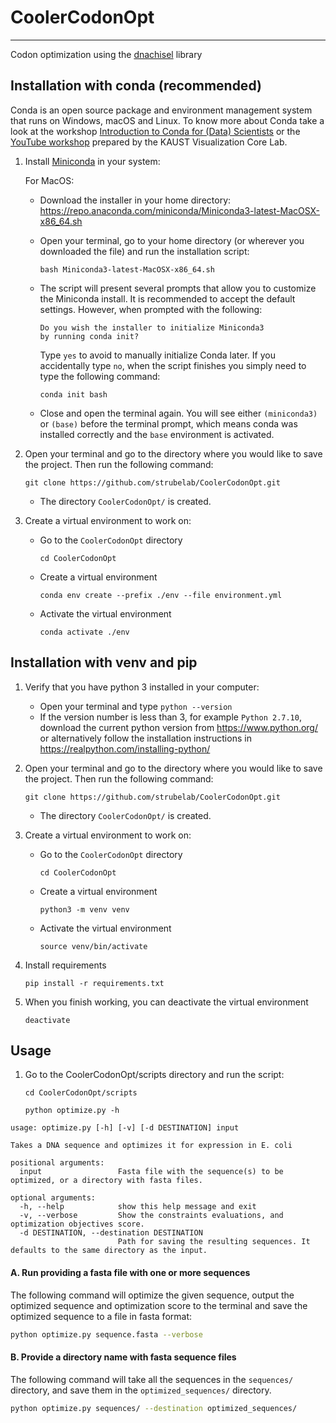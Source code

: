 # CoolerCodonOpt
---
Codon optimization using the [dnachisel](https://pypi.org/project/dnachisel/) library

## Installation with conda (recommended)

Conda is an open source package and environment management system that runs on Windows, macOS and Linux. To know more about Conda take a look at the workshop [Introduction to Conda for (Data) Scientists](https://carpentries-incubator.github.io/introduction-to-conda-for-data-scientists/) or the [YouTube workshop](https://www.youtube.com/channel/UCR1RFwgvADo5CutK0LnZRrw/featured) prepared by the KAUST Visualization Core Lab.

1. Install [Miniconda](https://docs.conda.io/en/latest/miniconda.html) in your system:

   For MacOS:

   -  Download the installer in your home directory: https://repo.anaconda.com/miniconda/Miniconda3-latest-MacOSX-x86_64.sh

   - Open your terminal, go to your home directory (or wherever you downloaded the file) and run the installation script:

     ```
     bash Miniconda3-latest-MacOSX-x86_64.sh
     ```

   - The script will present several prompts that allow you to customize the Miniconda install. It is recommended to accept the default settings. However, when prompted with the following:

     ```
     Do you wish the installer to initialize Miniconda3
     by running conda init?
     ```

     Type `yes` to avoid to manually initialize Conda later. If you accidentally type `no`, when the script finishes you simply need to type the following command:

     ```
     conda init bash
     ```

   - Close and open the terminal again. You will see either `(miniconda3)` or `(base)` before the terminal prompt, which means conda was installed correctly and the `base` environment is activated.


2. Open your terminal and go to the directory where you would like to save the project. Then run the following command: 

   `git clone https://github.com/strubelab/CoolerCodonOpt.git`
   
   - The directory `CoolerCodonOpt/` is created.

3. Create a virtual environment to work on:

   - Go to the `CoolerCodonOpt` directory
   
     `cd CoolerCodonOpt`
   
   - Create a virtual environment
      
     `conda env create --prefix ./env --file environment.yml`
   
   - Activate the virtual environment
   
     `conda activate ./env`
     

## Installation with venv and pip

1. Verify that you have python 3 installed in your computer:
   
   - Open your terminal and type `python --version`
   - If the version number is less than 3, for example `Python 2.7.10`, download the current python version from https://www.python.org/ or alternatively follow the installation instructions in https://realpython.com/installing-python/
   
   
2. Open your terminal and go to the directory where you would like to save the project. Then run the following command: 

   `git clone https://github.com/strubelab/CoolerCodonOpt.git`
   
   - The directory `CoolerCodonOpt/` is created.
   
   
3. Create a virtual environment to work on:

   - Go to the `CoolerCodonOpt` directory
   
     `cd CoolerCodonOpt`
   
   - Create a virtual environment
      
     `python3 -m venv venv`
   
   - Activate the virtual environment
   
     `source venv/bin/activate`
     
4. Install requirements

     `pip install -r requirements.txt`
   
5. When you finish working, you can deactivate the virtual environment
      
     `deactivate`

## Usage

1. Go to the CoolerCodonOpt/scripts directory and run the script:

   `cd CoolerCodonOpt/scripts`
   
   `python optimize.py -h`
   
   
```
usage: optimize.py [-h] [-v] [-d DESTINATION] input

Takes a DNA sequence and optimizes it for expression in E. coli

positional arguments:
  input                 Fasta file with the sequence(s) to be optimized, or a directory with fasta files.

optional arguments:
  -h, --help            show this help message and exit
  -v, --verbose         Show the constraints evaluations, and optimization objectives score.
  -d DESTINATION, --destination DESTINATION
                        Path for saving the resulting sequences. It defaults to the same directory as the input.
```

#### A. Run providing a fasta file with one or more sequences

The following command will optimize the given sequence, output the optimized sequence and optimization score to the terminal and save the optimized sequence to a file in fasta format:

``` bash
python optimize.py sequence.fasta --verbose
```

#### B. Provide a directory name with fasta sequence files

The following command will take all the sequences in the `sequences/` directory, and save them in the `optimized_sequences/` directory.

``` bash
python optimize.py sequences/ --destination optimized_sequences/
```
